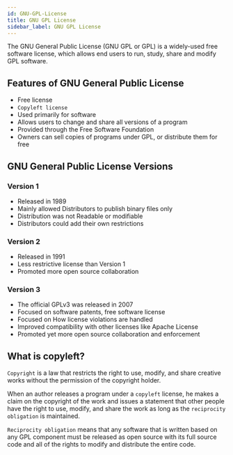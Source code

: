 ```yaml
---
id: GNU-GPL-License
title: GNU GPL License
sidebar_label: GNU GPL License
---
```


The GNU General Public License (GNU GPL or GPL) is a widely-used free software license, which allows end users to run, study, share and modify GPL software.

## Features of GNU General Public License
- Free license
- `Copyleft license`
- Used primarily for software
- Allows users to change and share all versions of a program
- Provided through the Free Software Foundation
- Owners can sell copies of programs under GPL, or distribute them for free


## GNU General Public License Versions
### Version 1 
- Released in 1989
- Mainly allowed Distributors to publish binary files only
- Distribution was not Readable or modifiable
- Distributors could add their own restrictions

### Version 2 
- Released in 1991
- Less restrictive license than Version 1
- Promoted more open source collaboration

### Version 3
- The official GPLv3 was released in 2007
- Focused on software patents, free software license
- Focused on How license violations are handled
- Improved compatibility with other licenses like Apache License
- Promoted yet more open source collaboration and enforcement

## What is copyleft?

`Copyright` is a law that restricts the right to use, modify, and share creative works without the permission of the copyright holder.

 When an author releases a program under a `copyleft` license, he makes a claim on the copyright of the work and issues a statement that other people have the right to use, modify, and share the work as long as the `reciprocity obligation` is maintained.

 `Reciprocity obligation` means that any software that is written based on any GPL component must be released as open source with its full source code and all of the rights to modify and distribute the entire code.


